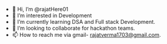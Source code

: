 - 👋 Hi, I’m @rajatHere01
- 👀 I’m interested in Development
- 🌱 I’m currently learning DSA and Full stack Development.
- 💞️ I’m looking to collaborate for hackathon teams.
- 📫 How to reach me via gmail- rajatverma1703@gmail.com.

<!---
rajatHere01/rajatHere01 is a ✨ special ✨ repository because its `README.md` (this file) appears on your GitHub profile.
You can click the Preview link to take a look at your changes.
--->

